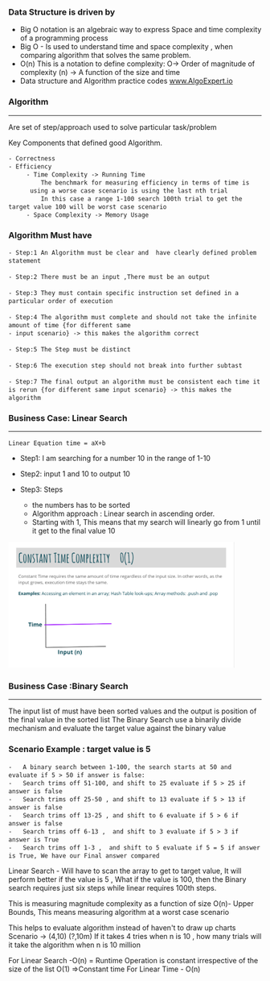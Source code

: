 
### Data Structure is driven by
   -  Big O notation is an algebraic way to express Space and time complexity of a programming process
   -  Big O - Is used to understand time and space complexity , when comparing algorithm that solves the same problem.
   -  O(n) This is a notation to define complexity: O-> Order of magnitude of complexity  (n) -> A function of the size and time
   -  Data structure and Algorithm  practice codes www.AlgoExpert.io

  
  
### Algorithm 
---------------
Are set of step/approach used to solve particular task/problem

  Key Components that defined good Algorithm.

    - Correctness
    - Efficiency
         - Time Complexity -> Running Time
             The benchmark for measuring efficiency in terms of time is 
	      using a worse case scenario is using the last nth trial 
             In this case a range 1-100 search 100th trial to get the target value 100 will be worst case scenario
         - Space Complexity -> Memory Usage

### Algorithm Must have

	- Step:1 An Algorithm must be clear and  have clearly defined problem statement
	
	- Step:2 There must be an input ,There must be an output 
	
	- Step:3 They must contain specific instruction set defined in a particular order of execution
	
	- Step:4 The algorithm must complete and should not take the infinite amount of time {for different same 
	- input scenario} -> this makes the algorithm correct
	
	- Step:5 The Step must be distinct
	
	- Step:6 The execution step should not break into further subtast
	
	- Step:7 The final output an algorithm must be consistent each time it is rerun {for different same input scenario} -> this makes the algorithm 
	
	
### Business Case: Linear Search  
----------------------------------
	Linear Equation time = aX+b 

   - Step1: I am searching for a number 10 in the range of 1-10 

   - Step2: input 1 and 10  to output 10

   - Step3: Steps
      - the numbers has to be sorted
      - Algorithm approach : Linear search in ascending order.
      - Starting with 1, This means that my search will linearly go from 1 until it  get  to the final value 10
     
   <img  height="250" src="https://github.com/erosons/DSA/blob/main/constant%20time.png" />

	

### Business Case :Binary Search
----------------------------------

The input list of must have been sorted values and the output is position of the final value in the sorted list 
The Binary Search use a binarily divide mechanism and evaluate the target value against the binary value

 ### Scenario Example : target value is 5
	-   A binary search between 1-100, the search starts at 50 and evaluate if 5 > 50 if answer is false:
	-   Search trims off 51-100, and shift to 25 evaluate if 5 > 25 if answer is false
	-   Search trims off 25-50 , and shift to 13 evaluate if 5 > 13 if answer is false
	-   Search trims off 13-25 , and shift to 6 evaluate if 5 > 6 if answer is false
	-   Search trims off 6-13 ,  and shift to 3 evaluate if 5 > 3 if answer is True
	-   Search trims off 1-3 ,  and shift to 5 evaluate if 5 = 5 if answer is True, We have our Final answer compared 

Linear Search - Will have to scan the array to get to target value, It will perform better if the value is 5 , What if the value is
                100, then the Binary search requires just six steps while linear requires 100th steps.


This is measuring magnitude complexity as a function of size O(n)- Upper Bounds, This means measuring algorithm at a worst case scenario

This helps to evaluate algorithm instead of haven't to draw up charts 
Scenario -> (4,10)  (?,10m) If it takes 4 tries when n is 10 , how many trials will it take the algorithm when n is 10 million

For Linear Search -O(n) = Runtime Operation is constant irrespective of the size of the list O(1) =>Constant time
For  Linear Time - O(n)



  
 
    
